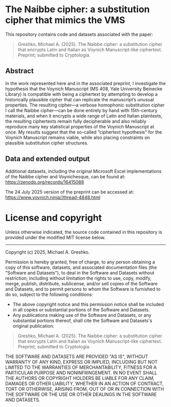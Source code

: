 # The Naibbe cipher: a substitution cipher that mimics the VMS

This repository contains code and datasets associated with the paper:

> Greshko, Michael A. (2025). The Naibbe cipher: a substitution cipher that
  encrypts Latin and Italian as Voynich Manuscript-like ciphertext. Preprint;
  submitted to Cryptologia.
  
## Abstract

In the work represented here and in the associated preprint, I investigate
the hypothesis that the Voynich Manuscript (MS 408, Yale University Beinecke
Library) is compatible with being a ciphertext by attempting to develop a
historically plausible cipher that can replicate the manuscript’s unusual
properties. The resulting cipher—a verbose homophonic substitution cipher I call
the Naibbe cipher—can be done entirely by hand with 15th-century materials, and
when it encrypts a wide range of Latin and Italian plaintexts, the resulting
ciphertexts remain fully decipherable and also reliably reproduce many key
statistical properties of the Voynich Manuscript at once. My results suggest
that the so-called “ciphertext hypothesis” for the Voynich Manuscript remains
viable, while also placing constraints on plausible substitution cipher
structures.

## Data and extended output

Additional datasets, including the original Microsoft Excel implementations of
the Naibbe cipher and Voynichesque, can be found at:
https://zenodo.org/records/16415088

The 24 July 2025 version of the preprint can be accessed at:
https://www.voynich.ninja//thread-4848.html

# License and copyright

Unless otherwise indicated, the source code contained in
this repository is provided under the modified MIT license below.

---

Copyright (c) 2025, Michael A. Greshko.

Permission is hereby granted, free of charge, to any person obtaining a copy
of this software, datasets, and associated documentation files (the "Software
and Datasets"), to deal in the Software and Datasets without restriction,
including without limitation the rights to use, copy, modify, merge, publish,
distribute, sublicense, and/or sell copies of the Software and Datasets, and to
permit persons to whom the Software is furnished to do so, subject to the
following conditions:

- The above copyright notice and this permission notice shall be included
  in all copies or substantial portions of the Software and Datasets.
- Any publications making use of the Software and Datasets, or any substantial
  portions thereof, shall cite the Software and Datasets's original publication:

> Greshko, Michael A. (2025). The Naibbe cipher: a substitution cipher that
  encrypts Latin and Italian as Voynich Manuscript-like ciphertext. Preprint;
  submitted to Cryptologia.
  
THE SOFTWARE AND DATASETS ARE PROVIDED "AS IS", WITHOUT WARRANTY OF ANY KIND,
EXPRESS OR IMPLIED, INCLUDING BUT NOT LIMITED TO THE WARRANTIES OF
MERCHANTABILITY, FITNESS FOR A PARTICULAR PURPOSE AND NONINFRINGEMENT. IN NO
EVENT SHALL THE AUTHORS OR COPYRIGHT HOLDERS BE LIABLE FOR ANY CLAIM, DAMAGES OR
OTHER LIABILITY, WHETHER IN AN ACTION OF CONTRACT, TORT OR OTHERWISE, ARISING
FROM, OUT OF OR IN CONNECTION WITH THE SOFTWARE OR THE USE OR OTHER DEALINGS IN
THE SOFTWARE AND DATASETS.